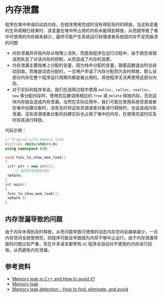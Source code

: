 # 内存泄露

程序在堆中申请的动态内存，在程序使用完成时没有得到及时的释放。当这些变量的生命周期已结束时，该变量在堆中所占用的内存未能得到释放，从而就导致了堆中可使用的内存越来越少，最终可能产生系统运行较慢或者系统因内存不足而崩溃的问题

- 内存泄漏并非指内存从物理上消失，而是指程序在运行过程中，由于疏忽或错误而失去了对该内存的控制，从而造成了内存的浪费。
- 内存泄漏主要指堆上分配的变量，因为栈中分配的变量，随着函数退出时会自动回收。而堆是动态分配的，一旦用户申请了内存分配而为及时释放，那么该部分内存在整个程序运行周期内都是被占用的，其他程序无法再使用这部分内存。
- 对于实际的程序来说，我们在调用过程中使用 `malloc`、`calloc`、`realloc`、`new` 等分配内存时，使用完后要调用相应的 `free` 或 `delete` 释放内存，否则这块内存就会造成内存泄漏。当然在实际应用中，我们可能在使用系统资源或者在堆中创建对象时，没有及时将这些资源或者对象进行释放时，也会造成内存泄漏，这些资源或者对象的创建实际也占用了堆中的内存，在使用完成时应及时将其进行释放。

代码示例：

```cpp
// Program with memory leak
#include <bits/stdc++.h>
using namespace std;

void func_to_show_mem_leak()
{
 int* ptr = new int(5);
    // 返回时未释放内存
 return;
}
int main()
{
 func_to_show_mem_leak();
 return 0;
}
```

## 内存泄漏导致的问题

由于内存未得到及时释放，从而可能导致可使用的动态内存空间会越来越少，一旦内存空间全部使用完，则程序可能会导致因为内存不够中止运行。由于内存泄漏导致的问题比较严重，现在许多语言都带有 `GC` 程序会自动对不使用的内存进行回收，从而避免内存泄漏。

## 参考资料

- [Memory leak in C++ and How to avoid it?](https://www.geeksforgeeks.org/memory-leak-in-c-and-how-to-avoid-it/?ref=lbp)
- [Memory leak](https://en.wikipedia.org/wiki/Memory_leak)
- [Memory leak detection - How to find, eliminate, and avoid](https://raygun.com/blog/memory-leak-detection/)
